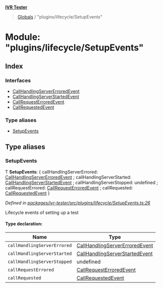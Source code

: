 **[IVR Tester](../README.md)**

> [Globals](../README.md) / "plugins/lifecycle/SetupEvents"

# Module: "plugins/lifecycle/SetupEvents"

## Index

### Interfaces

* [CallHandlingServerErroredEvent](../interfaces/_plugins_lifecycle_setupevents_.callhandlingservererroredevent.md)
* [CallHandlingServerStartedEvent](../interfaces/_plugins_lifecycle_setupevents_.callhandlingserverstartedevent.md)
* [CallRequestErroredEvent](../interfaces/_plugins_lifecycle_setupevents_.callrequesterroredevent.md)
* [CallRequestedEvent](../interfaces/_plugins_lifecycle_setupevents_.callrequestedevent.md)

### Type aliases

* [SetupEvents](_plugins_lifecycle_setupevents_.md#setupevents)

## Type aliases

### SetupEvents

Ƭ  **SetupEvents**: { callHandlingServerErrored: [CallHandlingServerErroredEvent](../interfaces/_plugins_lifecycle_setupevents_.callhandlingservererroredevent.md) ; callHandlingServerStarted: [CallHandlingServerStartedEvent](../interfaces/_plugins_lifecycle_setupevents_.callhandlingserverstartedevent.md) ; callHandlingServerStopped: undefined ; callRequestErrored: [CallRequestErroredEvent](../interfaces/_plugins_lifecycle_setupevents_.callrequesterroredevent.md) ; callRequested: [CallRequestedEvent](../interfaces/_plugins_lifecycle_setupevents_.callrequestedevent.md)  }

*Defined in [packages/ivr-tester/src/plugins/lifecycle/SetupEvents.ts:26](https://github.com/SketchingDev/ivr-tester/blob/f35425d/packages/ivr-tester/src/plugins/lifecycle/SetupEvents.ts#L26)*

Lifecycle events of setting up a test

#### Type declaration:

Name | Type |
------ | ------ |
`callHandlingServerErrored` | [CallHandlingServerErroredEvent](../interfaces/_plugins_lifecycle_setupevents_.callhandlingservererroredevent.md) |
`callHandlingServerStarted` | [CallHandlingServerStartedEvent](../interfaces/_plugins_lifecycle_setupevents_.callhandlingserverstartedevent.md) |
`callHandlingServerStopped` | undefined |
`callRequestErrored` | [CallRequestErroredEvent](../interfaces/_plugins_lifecycle_setupevents_.callrequesterroredevent.md) |
`callRequested` | [CallRequestedEvent](../interfaces/_plugins_lifecycle_setupevents_.callrequestedevent.md) |
